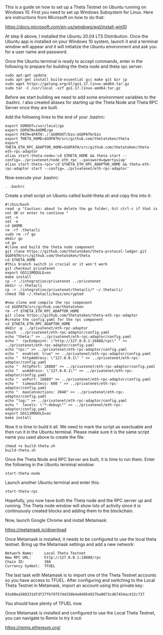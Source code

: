 This is a guide on how to set up a Theta Testnet on Ubuntu running on Windows 10.  First you need to set up Windows Subsystem for Linux.  Here are instructions from Microsoft on how to do that:

https://docs.microsoft.com/en-us/windows/wsl/install-win10

At step 6 above, I installed the Ubuntu 20.04 LTS Distribution. Once the Ubuntu app is installed on your Windows 10 system, launch it and a terminal window will appear and it will initialize the Ubuntu environment and ask you for a user name and password.

Once the Ubuntu terminal is ready to accept commands, enter in the following to prepare for building the theta node and theta rpc server:
````
sudo apt-get update
sudo apt-get install build-essential gcc make git bzr jp
sudo wget https://golang.org/dl/go1.17.linux-amd64.tar.gz
sudo tar -C /usr/local -xzf go1.17.linux-amd64.tar.gz
````

Before we start building we need to add some environment variables to the .bashrc.  I also created aliases for starting up the Theta Node and Theta RPC Server once they are built.

Add the following lines to the end of your .bashrc:
````
export GOROOT=/usr/local/go
export GOPATH=$HOME/go
export PATH=$PATH:./:$GOROOT/bin:$GOPATH/bin
export THETA_HOME=$GOPATH/src/github.com/thetatoken/theta
export THETA_ETH_RPC_ADAPTOR_HOME=$GOPATH/src/github.com/thetatoken/theta-eth-rpc-adaptor
alias start-theta-node='cd $THETA_HOME && theta start --config=../privatenet/node_eth_rpc --password=qwertyuiop'
alias start-theta-rpc='cd $THETA_ETH_RPC_ADAPTOR_HOME && theta-eth-rpc-adaptor start --config=../privatenet/eth-rpc-adaptor'
````
Now execute your .bashrc:
````
. .bashrc
````
Create a shell script on Ubuntu called build-theta.sh and copy this into it:
````
#!/bin/bash
read -p "Caution: about to delete the go folder, hit ctrl-c if that is not OK or enter to continue "
set -x
set -e
cd $HOME
rm -rf .thetacli
sudo rm -rf go
mkdir go
cd go
#clone and build the theta node component
git clone https://github.com/thetatoken/theta-protocol-ledger.git $GOPATH/src/github.com/thetatoken/theta
cd $THETA_HOME
#this branch switch is crucial or it won't work
git checkout privatenet
export GO111MODULE=on
make install
cp -r ./integration/privatenet ../privatenet
mkdir ~/.thetacli
cp -r ./integration/privatenet/thetacli/* ~/.thetacli/
chmod 700 ~/.thetacli/keys/encrypted

#now clone and compile the rpc component
cd $GOPATH/src/github.com/thetatoken
rm -rf $THETA_ETH_RPC_ADAPTOR_HOME
git clone https://github.com/thetatoken/theta-eth-rpc-adaptor
#create the config.yaml for the rpc component
cd $THETA_ETH_RPC_ADAPTOR_HOME
mkdir -p ../privatenet/eth-rpc-adaptor
touch  ../privatenet/eth-rpc-adaptor/config.yaml
echo "theta:" >> ../privatenet/eth-rpc-adaptor/config.yaml
echo "  rpcEndpoint: \"http://127.0.0.1:16888/rpc\" " >> ../privatenet/eth-rpc-adaptor/config.yaml
echo "rpc:" >> ../privatenet/eth-rpc-adaptor/config.yaml
echo "  enabled: true" >> ../privatenet/eth-rpc-adaptor/config.yaml
echo "  httpAddress: \"127.0.0.1\" " >> ../privatenet/eth-rpc-adaptor/config.yaml
echo "  httpPort: 18888" >> ../privatenet/eth-rpc-adaptor/config.yaml
echo "  wsAddress: \"127.0.0.1\"" >> ../privatenet/eth-rpc-adaptor/config.yaml
echo "  wsPort: 18889" >> ../privatenet/eth-rpc-adaptor/config.yaml
echo "  timeoutSecs: 600 " >> ../privatenet/eth-rpc-adaptor/config.yaml
echo "  maxConnections: 2048" >> ../privatenet/eth-rpc-adaptor/config.yaml
echo "log:" >> ../privatenet/eth-rpc-adaptor/config.yaml
echo "  levels: \"*:debug\"" >> ../privatenet/eth-rpc-adaptor/config.yaml
export GO111MODULE=on
make install
````
Now it is time to build it all.  We need to mark the script as exectuable and then run it in the Ubuntu terminal. Please make sure it is the same script name you used above to create the file:
````
chmod +x build-theta.sh
build-theta.sh
````

Once the Theta Node and RPC Server are built, it is time to run them.  Enter the following in the Ubuntu terminal window:
````
start-theta-node
````
Launch another Ubuntu terminal and enter this:
````
start-theta-rpc
````

Hopefully, you now have both the Theta node and the RPC server up and running.  The Theta node window will show lots of activity since it is continuously created blocks and adding them to the blockchain.

Now, launch Google Chrome and install Metamask:

https://metamask.io/download

Once Metamask is installed, it needs to be configured to use the local theta testnet.  Bring up the Metamask settings and add a new network:
````
Network Name:     Local Theta Testnet
New RPC URL:      http://127.0.0.1:18888/rpc
Chain ID:         366
Currency Symbol:  TFUEL
````
The last task with Metamask is to import one of the Theta Testnet accounts so you have access to TFUEL.  After configuring and switching to the Local Theta Testnet in Metamask, import an account using this private key:
````
93a90ea508331dfdf27fb79757d4250b4e84954927ba0073cd67454ac432c737
````
You should have plenty of TFUEL now.

Once Metamask is installed and configured to use the Local Theta Testnet, you can navigate to Remix to try it out:

https://remix.ethereum.org/



